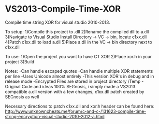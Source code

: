 # VS2013-Compile-Time-XOR
Compile time string XOR for visual studio 2010-2013.

To setup:
1)Compile this project to .dll
2)Rename the compiled dll to a.dll
3)Navigate to Visual Studio Install Directory -> VC -> bin, locate c1xx.dll
4)Patch c1xx.dll to load a.dll
5)Place a.dll in the VC -> bin directory next to c1xx.dll

To use:
1)Open the project you want to have CT XOR
2)Place xor.h in your project
3)Build

Notes:
-Can handle escaped quotes
-Can handle multiple XOR statements per line
-Uses Unicode almost entirely
-This version XOR's in debug and in release mode
-Encrypted Files are stored in project directory /Temp
-Original Code and ideas 100% SEGnosis, i simply made a VS2013 compatible a.dll version with a few changes, c1xx.dll patch created by SEGnosis as well

Necessary directions to patch c1xx.dll and xor.h header can be found here: http://www.unknowncheats.me/forum/c-and-c-/131623-compile-time-string-encryption-visual-studio-2010-2012-a.html
